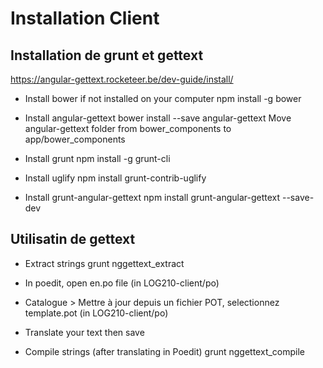 # Installation Client

## Installation de grunt et gettext
https://angular-gettext.rocketeer.be/dev-guide/install/

- Install bower if not installed on your computer
npm install -g bower

- Install angular-gettext
bower install --save angular-gettext
Move angular-gettext folder from bower\_components to app/bower\_components

- Install grunt
npm install -g grunt-cli

- Install uglify
npm install grunt-contrib-uglify

- Install grunt-angular-gettext
npm install grunt-angular-gettext --save-dev

## Utilisatin de gettext

- Extract strings
grunt nggettext_extract

- In poedit, open en.po file (in LOG210-client/po)
- Catalogue > Mettre à jour depuis un fichier POT, selectionnez template.pot (in LOG210-client/po)
- Translate your text then save

- Compile strings (after translating in Poedit)
grunt nggettext_compile

